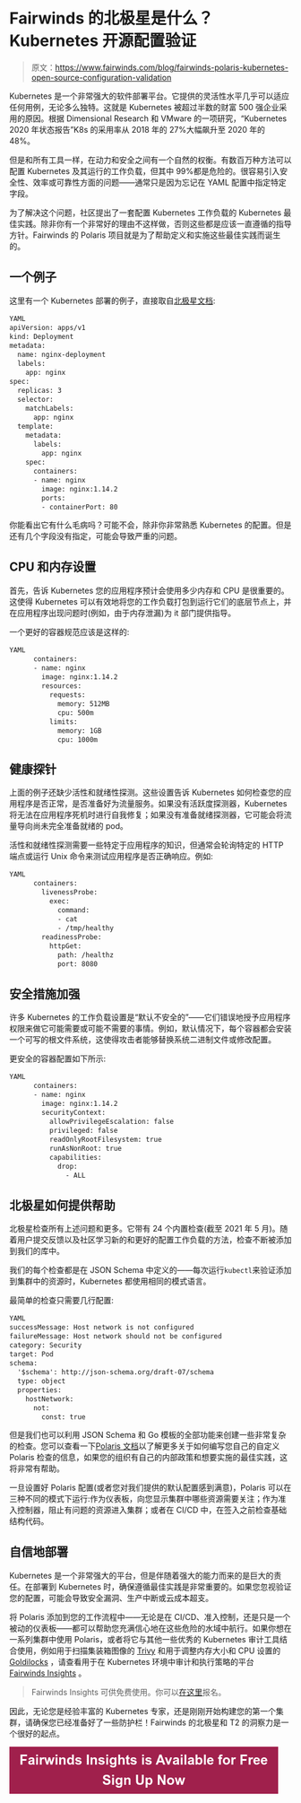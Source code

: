 # Fairwinds 的北极星是什么？Kubernetes 开源配置验证

> 原文：<https://www.fairwinds.com/blog/fairwinds-polaris-kubernetes-open-source-configuration-validation>

 Kubernetes 是一个非常强大的软件部署平台。它提供的灵活性水平几乎可以适应任何用例，无论多么独特。这就是 Kubernetes 被超过半数的财富 500 强企业采用的原因。根据 Dimensional Research 和 VMware 的一项研究，“Kubernetes 2020 年状态报告”K8s 的采用率从 2018 年的 27%大幅飙升至 2020 年的 48%。

但是和所有工具一样，在动力和安全之间有一个自然的权衡。有数百万种方法可以配置 Kubernetes 及其运行的工作负载，但其中 99%都是危险的。很容易引入安全性、效率或可靠性方面的问题——通常只是因为忘记在 YAML 配置中指定特定字段。

为了解决这个问题，社区提出了一套配置 Kubernetes 工作负载的 Kubernetes 最佳实践。除非你有一个非常好的理由不这样做，否则这些都是应该一直遵循的指导方针。Fairwinds 的 Polaris 项目就是为了帮助定义和实施这些最佳实践而诞生的。

## 一个例子

这里有一个 Kubernetes 部署的例子，直接取自[北极星文档](https://kubernetes.io/docs/concepts/workloads/controllers/deployment/):

```
YAML
apiVersion: apps/v1
kind: Deployment
metadata:
  name: nginx-deployment
  labels:
    app: nginx
spec:
  replicas: 3
  selector:
    matchLabels:
      app: nginx
  template:
    metadata:
      labels:
        app: nginx
    spec:
      containers:
      - name: nginx
        image: nginx:1.14.2
        ports:
        - containerPort: 80
```

你能看出它有什么毛病吗？可能不会，除非你非常熟悉 Kubernetes 的配置。但是还有几个字段没有指定，可能会导致严重的问题。

## CPU 和内存设置

首先，告诉 Kubernetes 您的应用程序预计会使用多少内存和 CPU 是很重要的。这使得 Kubernetes 可以有效地将您的工作负载打包到运行它们的底层节点上，并在应用程序出现问题时(例如，由于内存泄漏)为 it 部门提供指导。

一个更好的容器规范应该是这样的:

```
YAML
      containers:
      - name: nginx
        image: nginx:1.14.2
        resources:
          requests:
            memory: 512MB
            cpu: 500m
          limits:
            memory: 1GB
            cpu: 1000m
```

## 健康探针

上面的例子还缺少活性和就绪性探测。这些设置告诉 Kubernetes 如何检查您的应用程序是否正常，是否准备好为流量服务。如果没有活跃度探测器，Kubernetes 将无法在应用程序死机时进行自我修复；如果没有准备就绪探测器，它可能会将流量导向尚未完全准备就绪的 pod。

活性和就绪性探测需要一些特定于应用程序的知识，但通常会轮询特定的 HTTP 端点或运行 Unix 命令来测试应用程序是否正确响应。例如:

```
YAML
      containers:
        livenessProbe:
          exec:
            command:
            - cat
            - /tmp/healthy
        readinessProbe:
          httpGet:
            path: /healthz
            port: 8080
```

## 安全措施加强

许多 Kubernetes 的工作负载设置是“默认不安全的”——它们错误地授予应用程序权限来做它可能需要或可能不需要的事情。例如，默认情况下，每个容器都会安装一个可写的根文件系统，这使得攻击者能够替换系统二进制文件或修改配置。

更安全的容器配置如下所示:

```
YAML
      containers:
      - name: nginx
        image: nginx:1.14.2
        securityContext:
          allowPrivilegeEscalation: false
          privileged: false
          readOnlyRootFilesystem: true
          runAsNonRoot: true
          capabilities:
            drop:
              - ALL
```

## 北极星如何提供帮助

北极星检查所有上述问题和更多。它带有 24 个内置检查(截至 2021 年 5 月)。随着用户提交反馈以及社区学习新的和更好的配置工作负载的方法，检查不断被添加到我们的库中。

我们的每个检查都是在 JSON Schema 中定义的——每次运行`kubectl`来验证添加到集群中的资源时，Kubernetes 都使用相同的模式语言。

最简单的检查只需要几行配置:

```
YAML
successMessage: Host network is not configured
failureMessage: Host network should not be configured
category: Security
target: Pod
schema:
  '$schema': http://json-schema.org/draft-07/schema
  type: object
  properties:
    hostNetwork:
      not:
        const: true
```

但是我们也可以利用 JSON Schema 和 Go 模板的全部功能来创建一些非常复杂的检查。您可以查看一下[Polaris 文档](https://polaris.docs.fairwinds.com/customization/custom-checks/)以了解更多关于如何编写您自己的自定义 Polaris 检查的信息，如果您的组织有自己的内部政策和想要实施的最佳实践，这将非常有帮助。

一旦设置好 Polaris 配置(或者您对我们提供的默认配置感到满意)，Polaris 可以在三种不同的模式下运行:作为仪表板，向您显示集群中哪些资源需要关注；作为准入控制器，阻止有问题的资源进入集群；或者在 CI/CD 中，在签入之前检查基础结构代码。

## 自信地部署

Kubernetes 是一个非常强大的平台，但是伴随着强大的能力而来的是巨大的责任。在部署到 Kubernetes 时，确保遵循最佳实践是非常重要的。如果您忽视验证您的配置，可能会导致安全漏洞、生产中断或云成本超支。

将 Polaris 添加到您的工作流程中——无论是在 CI/CD、准入控制，还是只是一个被动的仪表板——都可以帮助您充满信心地在这些危险的水域中航行。如果你想在一系列集群中使用 Polaris，或者将它与其他一些优秀的 Kubernetes 审计工具结合使用，例如用于扫描集装箱图像的 [Trivy](https://github.com/aquasecurity/trivy) 和用于调整内存大小和 CPU 设置的 [Goldilocks](https://github.com/FairwindsOps/goldilocks/) ，请查看用于在 Kubernetes 环境中审计和执行策略的平台 [Fairwinds Insights](/insights) 。

> Fairwinds Insights 可供免费使用。你可以[在这里](/coming-soon)报名。

因此，无论您是经验丰富的 Kubernetes 专家，还是刚刚开始构建您的第一个集群，请确保您已经准备好了一些防护栏！Fairwinds 的北极星和 T2 的洞察力是一个很好的起点。

[![Fairwinds Insights is Available for Free Sign Up Now](img/90e93a941f22f2087c3a229a91ea6c10.png)](https://cta-redirect.hubspot.com/cta/redirect/2184645/d329e036-9905-4715-85b8-31a98b50623c)